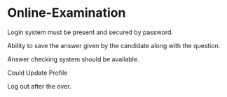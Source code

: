 # Online-Examination

Login system must be present and secured by password.

Ability to save the answer given by the candidate along with the question.

Answer checking system should be available.

Could Update Profile

Log out after the over.

